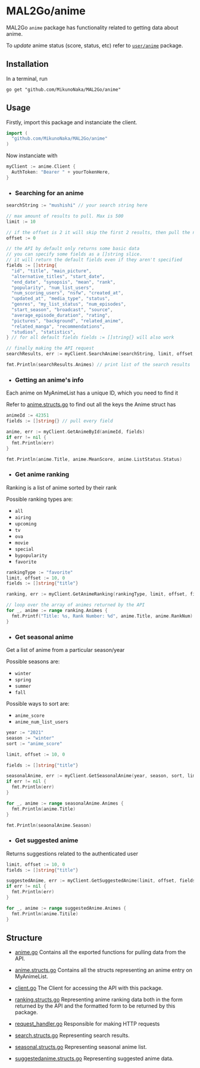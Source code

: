 # MAL2Go/anime
MAL2Go `anime` package has functionality related to getting data about anime.

To *update* anime status (score, status, etc) refer to [`user/anime`](../user/anime) package.

## Installation
In a terminal, run
``` fish
go get "github.com/MikunoNaka/MAL2Go/anime"
```

## Usage
Firstly, import this package and instanciate the client.
``` go
import (
  "github.com/MikunoNaka/MAL2Go/anime"
)
```

Now instanciate with
``` go
myClient := anime.Client {
  AuthToken: "Bearer " + yourTokenHere,
}
```

- ### Searching for an anime
``` go
searchString := "mushishi" // your search string here

// max amount of results to pull. Max is 500
limit := 10

// if the offset is 2 it will skip the first 2 results, then pull the next 10
offset := 0

// the API by default only returns some basic data
// you can specify some fields as a []string slice.
// it will return the default fields even if they aren't specified
fields := []string{
  "id", "title", "main_picture",
  "alternative_titles", "start_date",
  "end_date", "synopsis", "mean", "rank",
  "popularity", "num_list_users",
  "num_scoring_users", "nsfw", "created_at",
  "updated_at", "media_type", "status",
  "genres", "my_list_status", "num_episodes",
  "start_season", "broadcast", "source",
  "average_episode_duration", "rating",
  "pictures", "background", "related_anime",
  "related_manga", "recommendations",
  "studios", "statistics",
} // for all default fields fields := []string{} will also work

// finally making the API request
searchResults, err := myClient.SearchAnime(searchString, limit, offset, fields)

fmt.Println(searchResults.Animes) // print list of the search results
```

- ### Getting an anime's info
Each anime on MyAnimeList has a unique ID, which you need to find it

Refer to [anime.structs.go](anime.structs.go) to find out all the keys the Anime struct has

``` go
animeId := 42351
fields := []string{} // pull every field

anime, err := myClient.GetAnimeById(animeId, fields)
if err != nil {
  fmt.Println(err)
}

fmt.Println(anime.Title, anime.MeanScore, anime.ListStatus.Status)
```

- ### Get anime ranking
Ranking is a list of anime sorted by their rank

Possible ranking types are:
- `all`
- `airing`
- `upcoming`
- `tv`
- `ova`
- `movie`
- `special`
- `bypopularity`
- `favorite`

``` go
rankingType := "favorite"
limit, offset := 10, 0
fields := []string{"title"}

ranking, err := myClient.GetAnimeRanking(rankingType, limit, offset, fields)

// loop over the array of animes returned by the API
for _, anime := range ranking.Animes {
  fmt.Printf("Title: %s, Rank Number: %d", anime.Title, anime.RankNum)
}
```

- ### Get seasonal anime
Get a list of anime from a particular season/year

Possible seasons are:
- `winter`
- `spring`
- `summer`
- `fall`

Possible ways to sort are:
- `anime_score`
- `anime_num_list_users`

``` go
year := "2021"
season := "winter"
sort := "anime_score"

limit, offset := 10, 0

fields := []string{"title"}

seasonalAnime, err := myClient.GetSeasonalAnime(year, season, sort, limit, offset, fields)
if err != nil {
  fmt.Println(err)
}

for _, anime := range seasonalAnime.Animes {
  fmt.Println(anime.Title)
}

fmt.Println(seaonalAnime.Season)
```

- ### Get suggested anime
Returns suggestions related to the authenticated user

``` go
limit, offset := 10, 0
fields := []string{"title"}

suggestedAnime, err := myClient.GetSuggestedAnime(limit, offset, fields)
if err != nil {
  fmt.Println(err)
}

for _, anime := range suggestedAnime.Animes {
  fmt.Println(anime.Titile)
}

```

## Structure
- [anime.go](anime.go)
Contains all the exported functions for pulling data from the API.

- [anime.structs.go](anime.structs.go)
Contains all the structs representing an anime entry on MyAnimeList.

- [client.go](client.go)
The Client for accessing the API with this package.

- [ranking.structs.go](ranking.structs.go)
Representing anime ranking data both in the form returned by the API and the formatted form to be returned by this package.

- [request_handler.go](request_handler.go)
Responsible for making HTTP requests

- [search.structs.go](search.structs.go)
Representing search results.

- [seasonal.structs.go](seasonal.structs.go)
Representing seasonal anime list.

- [suggestedanime.structs.go](suggestedanime.structs.go)
Representing suggested anime data.

